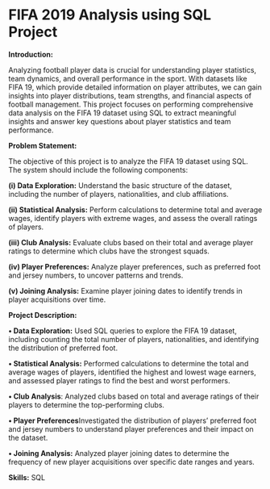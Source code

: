 # FIFA 2019 Analysis using SQL Project

**Introduction:**

Analyzing football player data is crucial for understanding player statistics, team dynamics, and overall performance in the sport. With datasets like FIFA 19, which provide detailed information on player attributes, we can gain insights into player distributions, team strengths, and financial aspects of football management. This project focuses on performing comprehensive data analysis on the FIFA 19 dataset using SQL to extract meaningful insights and answer key questions about player statistics and team performance.

**Problem Statement:**

The objective of this project is to analyze the FIFA 19 dataset using SQL. The system should include the following components:

**(i) Data Exploration:** Understand the basic structure of the dataset, including the number of players, nationalities, and club affiliations.

**(ii) Statistical Analysis:** Perform calculations to determine total and average wages, identify players with extreme wages, and assess the overall ratings of players.

**(iii) Club Analysis:** Evaluate clubs based on their total and average player ratings to determine which clubs have the strongest squads.

**(iv) Player Preferences:** Analyze player preferences, such as preferred foot and jersey numbers, to uncover patterns and trends.

**(v) Joining Analysis:** Examine player joining dates to identify trends in player acquisitions over time.

**Project Description:**

**• Data Exploration:** Used SQL queries to explore the FIFA 19 dataset, including counting the total number of players, nationalities, and identifying the distribution of preferred foot.

**• Statistical Analysis:** Performed calculations to determine the total and average wages of players, identified the highest and lowest wage earners, and assessed player ratings to find the best and worst performers.

**• Club Analysis**: Analyzed clubs based on total and average ratings of their players to determine the top-performing clubs.

**• Player Preferences**Investigated the distribution of players’ preferred foot and jersey numbers to understand player preferences and their impact on the dataset.

**• Joining Analysis:** Analyzed player joining dates to determine the frequency of new player acquisitions over specific date ranges and years.

**Skills:** SQL
